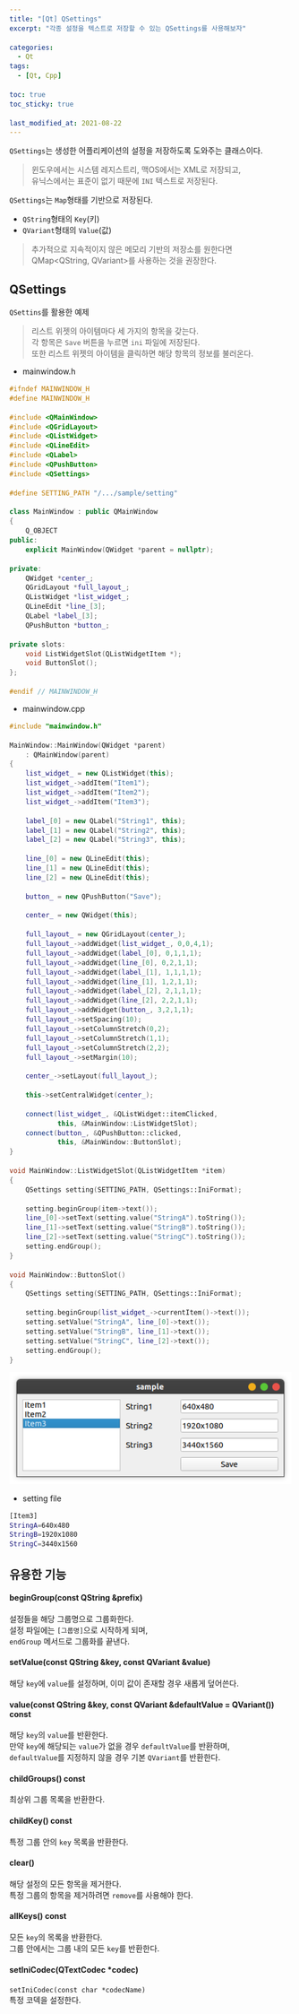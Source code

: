 ```yaml
---
title: "[Qt] QSettings"
excerpt: "각종 설정을 텍스트로 저장할 수 있는 QSettings를 사용해보자"

categories:
  - Qt
tags:
  - [Qt, Cpp]

toc: true
toc_sticky: true

last_modified_at: 2021-08-22
---
```


`QSettings`는 생성한 어플리케이션의 설정을 저장하도록 도와주는 클래스이다.

> 윈도우에서는 시스템 레지스트리, 맥OS에서는 XML로 저장되고,   
유닉스에서는 표준이 없기 때문에 `INI` 텍스트로 저장된다.

`QSettings`는 `Map`형태를 기반으로 저장된다.
* `QString`형태의 `Key`(키)
* `QVariant`형태의 `Value`(값)

> 추가적으로 지속적이지 않은 메모리 기반의 저장소를 원한다면   
QMap<QString, QVariant>를 사용하는 것을 권장한다.

## QSettings

`QSettins`를 활용한 예제

> 리스트 위젯의 아이템마다 세 가지의 항목을 갖는다.   
각 항목은 `Save` 버튼을 누르면 `ini` 파일에 저장된다.   
또한 리스트 위젯의 아이템을 클릭하면 해당 항목의 정보를 불러온다.

* mainwindow.h

```cpp
#ifndef MAINWINDOW_H
#define MAINWINDOW_H

#include <QMainWindow>
#include <QGridLayout>
#include <QListWidget>
#include <QLineEdit>
#include <QLabel>
#include <QPushButton>
#include <QSettings>

#define SETTING_PATH "/.../sample/setting"

class MainWindow : public QMainWindow
{
    Q_OBJECT
public:
    explicit MainWindow(QWidget *parent = nullptr);

private:
    QWidget *center_;
    QGridLayout *full_layout_;
    QListWidget *list_widget_;
    QLineEdit *line_[3];
    QLabel *label_[3];
    QPushButton *button_;

private slots:
    void ListWidgetSlot(QListWidgetItem *);
    void ButtonSlot();
};

#endif // MAINWINDOW_H
```

* mainwindow.cpp

```cpp
#include "mainwindow.h"

MainWindow::MainWindow(QWidget *parent)
    : QMainWindow(parent)
{
    list_widget_ = new QListWidget(this);
    list_widget_->addItem("Item1");
    list_widget_->addItem("Item2");
    list_widget_->addItem("Item3");

    label_[0] = new QLabel("String1", this);
    label_[1] = new QLabel("String2", this);
    label_[2] = new QLabel("String3", this);

    line_[0] = new QLineEdit(this);
    line_[1] = new QLineEdit(this);
    line_[2] = new QLineEdit(this);

    button_ = new QPushButton("Save");

    center_ = new QWidget(this);

    full_layout_ = new QGridLayout(center_);
    full_layout_->addWidget(list_widget_, 0,0,4,1);
    full_layout_->addWidget(label_[0], 0,1,1,1);
    full_layout_->addWidget(line_[0], 0,2,1,1);
    full_layout_->addWidget(label_[1], 1,1,1,1);
    full_layout_->addWidget(line_[1], 1,2,1,1);
    full_layout_->addWidget(label_[2], 2,1,1,1);
    full_layout_->addWidget(line_[2], 2,2,1,1);
    full_layout_->addWidget(button_, 3,2,1,1);
    full_layout_->setSpacing(10);
    full_layout_->setColumnStretch(0,2);
    full_layout_->setColumnStretch(1,1);
    full_layout_->setColumnStretch(2,2);
    full_layout_->setMargin(10);

    center_->setLayout(full_layout_);

    this->setCentralWidget(center_);

    connect(list_widget_, &QListWidget::itemClicked,
            this, &MainWindow::ListWidgetSlot);
    connect(button_, &QPushButton::clicked,
            this, &MainWindow::ButtonSlot);
}

void MainWindow::ListWidgetSlot(QListWidgetItem *item)
{
    QSettings setting(SETTING_PATH, QSettings::IniFormat);

    setting.beginGroup(item->text());
    line_[0]->setText(setting.value("StringA").toString());
    line_[1]->setText(setting.value("StringB").toString());
    line_[2]->setText(setting.value("StringC").toString());
    setting.endGroup();
}

void MainWindow::ButtonSlot()
{
    QSettings setting(SETTING_PATH, QSettings::IniFormat);

    setting.beginGroup(list_widget_->currentItem()->text());
    setting.setValue("StringA", line_[0]->text());
    setting.setValue("StringB", line_[1]->text());
    setting.setValue("StringC", line_[2]->text());
    setting.endGroup();
}
```

![image](/images/qt-image/qsettins_result.png)

* setting file

```bash
[Item3]
StringA=640x480
StringB=1920x1080
StringC=3440x1560
```

## 유용한 기능

#### beginGroup(const QString &prefix)

설정들을 해당 그룹명으로 그룹화한다.   
설정 파일에는 `[그룹명]`으로 시작하게 되며,   
`endGroup` 메서드로 그룹화를 끝낸다.

#### setValue(const QString &key, const QVariant &value)

해당 `key`에 `value`를 설정하며, 이미 값이 존재할 경우 새롭게 덮어쓴다.

#### value(const QString &key, const QVariant &defaultValue = QVariant()) const

해당 `key`의 `value`를 반환한다.   
만약 `key`에 해당되는 `value`가 없을 경우 `defaultValue`를 반환하며,   
`defaultValue`를 지정하지 않을 경우 기본 `QVariant`를 반환한다.

#### childGroups() const

최상위 그룹 목록을 반환한다.

#### childKey() const

특정 그룹 안의 `key` 목록을 반환한다.

#### clear()

해당 설정의 모든 항목을 제거한다.   
특정 그룹의 항목을 제거하려면 `remove`를 사용해야 한다.

#### allKeys() const

모든 `key`의 목록을 반환한다.   
그룹 안에서는 그룹 내의 모든 `key`를 반환한다.

#### setIniCodec(QTextCodec *codec)

`setIniCodec(const char *codecName)`   
특정 코덱을 설정한다.